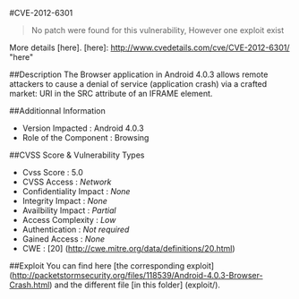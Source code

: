 #CVE-2012-6301
>No patch were found for this vulnerability, 
However one exploit exist

More details [here].
[here]: http://www.cvedetails.com/cve/CVE-2012-6301/ "here"

##Description
The Browser application in Android 4.0.3 allows remote attackers to cause a denial of service (application crash) via a crafted market: URI in the SRC attribute of an IFRAME element.

##Additionnal Information
* Version Impacted : Android 4.0.3
* Role of the Component : Browsing

##CVSS Score & Vulnerability Types
* Cvss Score : 5.0 
* CVSS Access : *Network*
* Confidentiality Impact : *None*
* Integrity Impact : *None*
* Availbility Impact : *Partial*
* Access Complexity : *Low*
* Authentication : *Not required*
* Gained Access : *None*
* CWE : [20] (http://cwe.mitre.org/data/definitions/20.html)  

##Exploit
You can find here [the corresponding exploit] (http://packetstormsecurity.org/files/118539/Android-4.0.3-Browser-Crash.html)  and the different file [in this folder] (exploit/).
